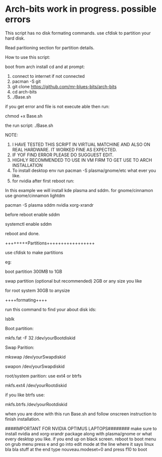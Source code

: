 # Arch-bits work in progress. possible errors

This script has no disk formating commands.
use cfdisk to partition your hard disk.

Read paritioning section for partition details.

How to use this script:

boot from arch install cd and at prompt:

1. connect to internet if not connected
2. pacman -S git
3. git clone https://github.com/mr-blues-bits/arch-bits
4. cd arch-bits
5. ./Base.sh

if you get error and file is not execute able then run:

chmod +x Base.sh

the run script:
./Base.sh

NOTE: 

1. I HAVE TESTED THIS SCRIPT IN VIRTUAL MATCHINE AND ALSO ON REAL HARDWARE. IT WORKED FINE AS EXPECTED.
2. IF YOF FIND ERROR PLEASE DO SUGGUEST EDIT.
3. HIGHLY RECOMMENDED TO USE IN VM FIRM TO GET USE TO ARCH INSTALLATION
4. To install desktop env run pacman -S plasma/gnome/etc what ever you like.
5. for nvidia after first reboot run:

In this example we will install kde plasma and sddm. for gnome/cinnamon use gnome/cinnamon lightdm

  pacman -S plasma sddm nvidia xorg-xrandr
  
  before reboot enable sddm
  
  systemctl enable sddm
  
  reboot and done. 

++++++++Partitions+++++++++++++++++

use cfdisk to make partitions

eg:

boot partition 300MB to 1GB

swap partition (optional but recommended) 2GB or any size you like

for root system 30GB to anysize

++++formating++++

run this command to find your about disk ids:

lsblk  

Boot partition:

mkfs.fat -F 32 /dev/yourBootdiskid

Swap Parition:

mkswap /dev/yourSwapdiskid

swapon /dev/yourSwapdiskid

root/system parition: use ext4 or btrfs

mkfs.ext4 /dev/yourRootdiskid

if you like btrfs use:

mkfs.btrfs /dev/yourRootdiskid

when you are done with this run Base.sh and follow onscreen instruction to finish installation.


####IMPORTANT FOR NVIDIA OPTIMUS LAPTOPS########
make sure to install nvidia and xorg-xrandr package along with plasma/gnome or what every desktop you like.
if you end up on black screen.
reboot to boot menu
on grub menu press e and go into edit mode
at the line where it says linux bla bla stuff at the end type nouveau.modeset=0 and press f10 to boot







